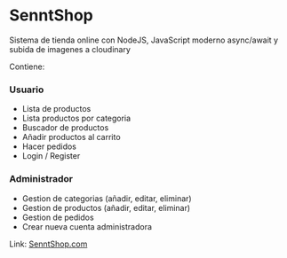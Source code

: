 # SenntShop
Sistema de tienda online con NodeJS, JavaScript moderno async/await y subida de imagenes a cloudinary

Contiene: 
### Usuario
* Lista de productos
* Lista productos por categoria
* Buscador de productos
* Añadir productos al carrito
* Hacer pedidos
* Login / Register
### Administrador
* Gestion de categorias (añadir, editar, eliminar)
* Gestion de productos (añadir, editar, eliminar)
* Gestion de pedidos
* Crear nueva cuenta administradora

Link: [SenntShop.com](https://senntshop.herokuapp.com)
